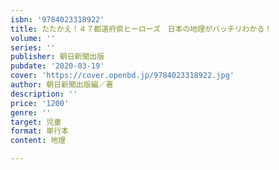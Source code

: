 ```yaml
---
isbn: '9784023318922'
title: たたかえ！４７都道府県ヒーローズ　日本の地理がバッチリわかる！
volume: ''
series: ''
publisher: 朝日新聞出版
pubdate: '2020-03-19'
cover: 'https://cover.openbd.jp/9784023318922.jpg'
author: 朝日新聞出版編／著
description: ''
price: '1200'
genre: ''
target: 児童
format: 単行本
content: 地理

---
```

